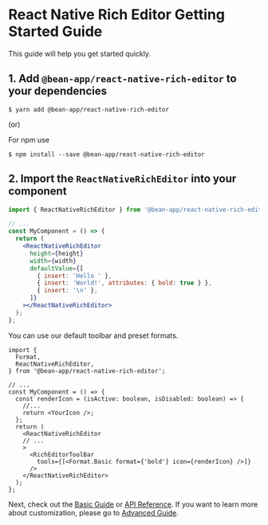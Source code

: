 # React Native Rich Editor Getting Started Guide

This guide will help you get started quickly.

## 1. Add `@bean-app/react-native-rich-editor` to your dependencies

```
$ yarn add @bean-app/react-native-rich-editor
```

(or)

For npm use

```
$ npm install --save @bean-app/react-native-rich-editor
```

## 2. Import the `ReactNativeRichEditor` into your component

```jsx
import { ReactNativeRichEditor } from '@bean-app/react-native-rich-editor';

// ...
const MyComponent = () => {
  return (
    <ReactNativeRichEditor
      height={height}
      width={width}
      defaultValue={[
        { insert: 'Hello ' },
        { insert: 'World!', attributes: { bold: true } },
        { insert: '\n' },
      ]}
    ></ReactNativeRichEditor>
  );
};
```

You can use our default toolbar and preset formats.

```tsx
import {
  Format,
  ReactNativeRichEditor,
} from '@bean-app/react-native-rich-editor';

// ...
const MyComponent = () => {
  const renderIcon = (isActive: boolean, isDisabled: boolean) => {
    //...
    return <YourIcon />;
  };
  return (
    <ReactNativeRichEditor
    // ...
    >
      <RichEditorToolBar
        tools={[<Format.Basic format={'bold'} icon={renderIcon} />]}
      />
    </ReactNativeRichEditor>
  );
};
```

Next, check out the [Basic Guide](./Guide.md) or [API Reference](./API-Reference.md).
If you want to learn more about customization, please go to [Advanced Guide](./Advanced-Guide.md).
